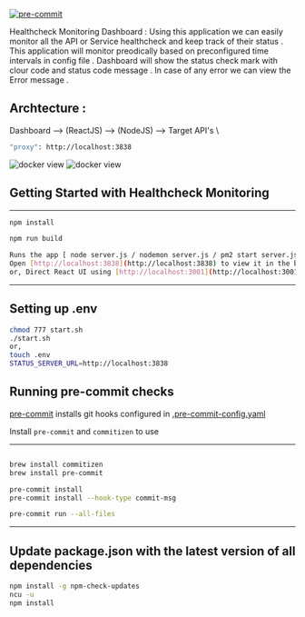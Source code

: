 [![pre-commit](https://img.shields.io/badge/pre--commit-enabled-brightgreen?logo=pre-commit)](https://github.com/pre-commit/pre-commit)

Healthcheck Monitoring Dashboard : Using this application we can easily monitor all the API or Service healthcheck and keep track of their status . This application will monitor preodically based on preconfigured time intervals in config file . Dashboard will show the status check mark with clour code and status code message . In case of any error we can view the Error message .

## Archtecture :

Dashboard --> (ReactJS) --> (NodeJS) --> Target API's \

```bash
"proxy": http://localhost:3838
```

![docker view](Dashboard.png)
![docker view](ErrorMessage.png)

## Getting Started with Healthcheck Monitoring

---

```bash
npm install

npm run build

Runs the app [ node server.js / nodemon server.js / pm2 start server.js ]\
Open [http://localhost:3838](http://localhost:3838) to view it in the browser.
or, Direct React UI using [http://localhost:3001](http://localhost:3001)
```

---

## Setting up .env

```bash
chmod 777 start.sh
./start.sh
or,
touch .env
STATUS_SERVER_URL=http://localhost:3838
```

## Running pre-commit checks

[pre-commit](https://pre-commit.com) installs git hooks configured in [.pre-commit-config.yaml](.pre-commit-config.yaml)

Install `pre-commit` and `commitizen` to use

---

```bash

brew install commitizen
brew install pre-commit

pre-commit install
pre-commit install --hook-type commit-msg

pre-commit run --all-files
```

---

## Update package.json with the latest version of all dependencies

```bash
npm install -g npm-check-updates
ncu -u
npm install

```
